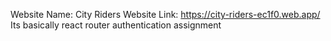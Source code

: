 Website Name: City Riders
Website Link: https://city-riders-ec1f0.web.app/
Its basically react router authentication assignment